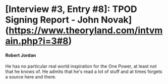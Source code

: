 # [Interview #3, Entry #8]: TPOD Signing Report - John Novak](https://www.theoryland.com/intvmain.php?i=3#8)

#### Robert Jordan

He has no particular real world inspiration for the One Power, at least not that he knows of. He admits that he's read a lot of stuff and at times forgets a source here and there.

